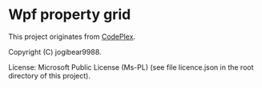 ﻿# Wpf property grid

This project originates from [CodePlex](https://archive.codeplex.com/?p=wpg).

Copyright (C) jogibear9988.

License: Microsoft Public License (Ms-PL) (see file licence.json in the root directory of this project).